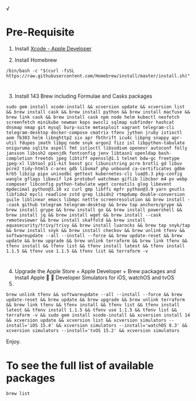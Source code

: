 √

# Pre-Requisite

1. Install [Xcode - Apple Developer](https://apps.apple.com/co/app/xcode/id497799835?l=en&mt=12)


2. Install Homebrew
```ShellSession
/bin/bash -c "$(curl -fsSL https://raw.githubusercontent.com/Homebrew/install/master/install.sh)" 
```
#

3. Install 143 Brew including Formulae and Casks packages
```ShellSession
sudo gem install xcode-install && xcversion update && xcversion list && brew install cask && brew install python && brew install macfuse && brew link cask && brew install cask npm node helm kubectl neofetch screenfetch minikube newman kops awscli sqlmap subfinder hashcat dnsmap nmap git mysql burp-suite metasploit vagrant telegram-cli telegram-desktop docker-compose cmatrix tfenv jython jruby istioctl aom fb303 helm libnghttp2 six apr fbthrift icu4c libpng snappy apr-util fdupes imath libpq node snyk argon2 fizz isl libpython-tabulate oniguruma sqlite aspell fmt istioctl libsodium openexr autoconf folly jansson libssh2 openjdk fontconfig jenv libtasn1 openldap bash-completion freetds jpeg libtiff openssl@1.1 telnet bdw-gc freetype jpeg-xl libtool p11-kit boost gcc libunistring pcre brotli gd libuv pcre2 tidy-html5 c-ares gdb libvmaf php unbound ca-certificates gdbm krb5 libzip pipx unixodbc gettext kubernetes-cli lua@5.3 pkg-config wangle gflags libavif lz4 protobuf watchman giflib libcbor m4 pv webp composer libconfig python-tabulate wget coreutils glog libevent mpdecimal python@3.10 xz curl gmp libffi mpfr python@3.9 yarn gnutls libfido2 mycli readline zstd grep libidn2 rtmpdump double-conversion guile liblinear emacs libmpc nettle screenresolution && brew install --cask github telegram telegram-desktop && brew tap anchore/grype && brew install grype && brew install go && brew install powershell && brew install jq && brew install wget && brew install --cask remoteviewer && brew install skaffold && brew install aquasecurity/trivy/trivy && brew install luarocks && brew tap snyk/tap && brew install snyk && brew install checkov && brew unlink tfenv && softwareupdate --all --install --force && brew update-reset && brew update && brew upgrade && brew unlink terraform && brew link tfenv && tfenv install && tfenv list && tfenv install latest && tfenv install 1.1.5 && tfenv use 1.1.5 && tfenv list && terraform -v
```

#

4. Upgrade the Apple Store + Apple Developer + Brew packages and Install Apple 🍎 🍏 Developer Simulators for iOS, watchOS and tvOS
5. 
```ShellSession
brew unlink tfenv && softwareupdate --all --install --force && brew update-reset && brew update && brew upgrade && brew unlink terraform && brew link tfenv && tfenv install && tfenv list && tfenv install latest && tfenv install 1.1.5 && tfenv use 1.1.5 && tfenv list && terraform -v && sudo gem install xcode-install && xcversion install 14 && xcversion update && xcversion list && xcversion simulators --install='iOS 15.4' && xcversion simulators --install='watchOS 8.3' && xcversion simulators --install='tvOS 15.2' && xcversion simulators
```

Enjoy.

#

# To see the full list of available packages
```ShellSession
brew list
```
